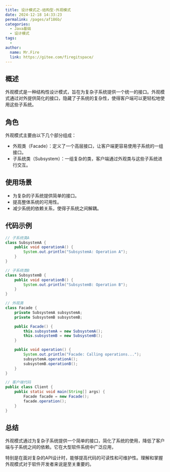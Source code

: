 ```yaml
---
title: 设计模式之-结构型-外观模式
date: 2024-12-18 14:33:23
permalink: /pages/af186b/
categories:
  - Java基础
  - 设计模式
tags:
  - 
author: 
  name: Mr.Fire
  link: https://gitee.com/firegitspace/
---
```



## 概述
外观模式是一种结构性设计模式，旨在为复杂子系统提供一个统一的接口。外观模式通过对外提供简化的接口，隐藏了子系统的复杂性，使得客户端可以更轻松地使用这些子系统。

## 角色
外观模式主要由以下几个部分组成：

- 外观类（Facade）：定义了一个高层接口，让客户端更容易使用子系统的一组接口。
- 子系统类（Subsystem）：一组复杂的类，客户端通过外观类与这些子系统进行交互。

## 使用场景
- 为复杂的子系统提供简单的接口。
- 提高整体系统的可用性。
- 减少系统的依赖关系，使得子系统之间解耦。

## 代码示例
```java
// 子系统类A
class SubsystemA {
    public void operationA() {
        System.out.println("SubsystemA: Operation A");
    }
}

// 子系统类B
class SubsystemB {
    public void operationB() {
        System.out.println("SubsystemB: Operation B");
    }
}

// 外观类
class Facade {
    private SubsystemA subsystemA;
    private SubsystemB subsystemB;

    public Facade() {
        this.subsystemA = new SubsystemA();
        this.subsystemB = new SubsystemB();
    }

    public void operation() {
        System.out.println("Facade: Calling operations...");
        subsystemA.operationA();
        subsystemB.operationB();
    }
}

// 客户端代码
public class Client {
    public static void main(String[] args) {
        Facade facade = new Facade();
        facade.operation();
    }
}
```

## 总结

外观模式通过为复杂子系统提供一个简单的接口，简化了系统的使用，降低了客户端与子系统之间的依赖。它在大型软件系统中广泛应用，

特别是在面对复杂的API设计时，能够提高代码的可读性和可维护性。理解和掌握外观模式对于软件开发者来说是至关重要的。
